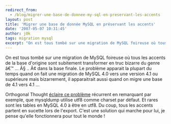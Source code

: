 ```yaml
---
redirect_from:
  - /blog/migrer-une-base-de-donnee-my-sql-en-preservant-les-accents
layout: post
title: 'Migrer une base de donnée MySQL en préservant les accents'
date: '2007-05-07 10:31:45'
author: j0k
tags: migration mysql
excerpt: "On est tous tombé sur une migration de MySQL foireuse où tous les accents de la base d'origine sont subitement transformer en truc bizarre du genre â€™ ... Ã§ .. Ã¢ dans la base finale.     \nLe problème apparait la plupart du temps quand on fait une migration de MySQL 4.0 vers une version 4.1 ou supérieure mais bizarrement, il apparaitrait aussi quand on migre      …"
---
```


On est tous tombé sur une migration de MySQL foireuse où tous les accents de la base d'origine sont subitement transformer en truc bizarre du genre â€™ ... Ã§ .. Ã¢ dans la base finale.
Le problème apparait la plupart du temps quand on fait une migration de MySQL 4.0 vers une version 4.1 ou supérieure mais bizarrement, il apparaitrait aussi quand on migre une base de 4.1 vers 4.1 ...

Orthogonal Thought [éclaire ce problème](http://www.orthogonalthought.com/blog/index.php/2007/05/mysql-database-migration-and-special-characters/) récurrent en remarquant par exemple, que mysqldump utilise utf8 comme charset par défaut. Et rares sont les tables en MySQL 4.0 à être en utf8. Du coup, tous les accents partent en sucette lors de l'export.   C'est une solution qui marche pour lui, je pense qu'elle fonctionnera pour tout le monde !
